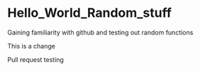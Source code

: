 # Hello_World_Random_stuff
Gaining familiarity with github and testing out random functions


This is a change

Pull request testing
